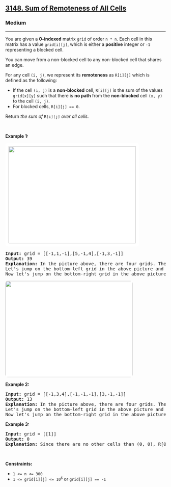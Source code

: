 <h2><a href="https://leetcode.com/problems/highest-salaries-difference/">3148. Sum of Remoteness of All Cells</a></h2><h3>Medium</h3><hr><p>You are given a <strong>0-indexed</strong> matrix <code>grid</code> of order <code>n * n</code>. Each cell in this matrix has a value <code>grid[i][j]</code>, which is either a <strong>positive</strong> integer or <code>-1</code> representing a blocked cell.</p>

<p>You can move from a non-blocked cell to any non-blocked cell that shares an edge.</p>

<p>For any cell <code>(i, j)</code>, we represent its <strong>remoteness</strong> as <code>R[i][j]</code> which is defined as the following:</p>

<ul>
	<li>If the cell <code>(i, j)</code> is a <strong>non-blocked</strong> cell, <code>R[i][j]</code> is the sum of the values <code>grid[x][y]</code> such that there is <strong>no path</strong> from the <strong>non-blocked</strong> cell <code>(x, y)</code> to the cell <code>(i, j)</code>.</li>
	<li>For blocked cells, <code>R[i][j] == 0</code>.</li>
</ul>

<p>Return<em> the sum of </em><code>R[i][j]</code><em> over all cells.</em></p>

<p>&nbsp;</p>
<p><strong class="example">Example 1:</strong></p>

<p><img alt="" src="https://assets.leetcode.com/uploads/2023/09/12/1-new.png" style="padding: 10px; background: rgb(255, 255, 255); border-radius: 0.5rem; width: 400px; height: 304px;" /></p>

<pre>
<strong>Input:</strong> grid = [[-1,1,-1],[5,-1,4],[-1,3,-1]]
<strong>Output:</strong> 39
<strong>Explanation:</strong> In the picture above, there are four grids. The top-left grid contains the initial values in the grid. Blocked cells are colored black, and other cells get their values as it is in the input. In the top-right grid, you can see the value of R[i][j] for all cells. So the answer would be the sum of them. That is: 0 + 12 + 0 + 8 + 0 + 9 + 0 + 10 + 0 = 39.
Let&#39;s jump on the bottom-left grid in the above picture and calculate R[0][1] (the target cell is colored green). We should sum up the value of cells that can&#39;t be reached by the cell (0, 1). These cells are colored yellow in this grid. So R[0][1] = 5 + 4 + 3 = 12.
Now let&#39;s jump on the bottom-right grid in the above picture and calculate R[1][2] (the target cell is colored green). We should sum up the value of cells that can&#39;t be reached by the cell (1, 2). These cells are colored yellow in this grid. So R[1][2] = 1 + 5 + 3 = 9.
</pre>

<p><img alt="" src="https://assets.leetcode.com/uploads/2023/09/12/2.png" style="width: 400px; height: 302px; background: #fff; border-radius: .5rem;" /></p>

<p><strong class="example">Example 2:</strong></p>

<pre>
<strong>Input:</strong> grid = [[-1,3,4],[-1,-1,-1],[3,-1,-1]]
<strong>Output:</strong> 13
<strong>Explanation:</strong> In the picture above, there are four grids. The top-left grid contains the initial values in the grid. Blocked cells are colored black, and other cells get their values as it is in the input. In the top-right grid, you can see the value of R[i][j] for all cells. So the answer would be the sum of them. That is: 3 + 3 + 0 + 0 + 0 + 0 + 7 + 0 + 0 = 13.
Let&#39;s jump on the bottom-left grid in the above picture and calculate R[0][2] (the target cell is colored green). We should sum up the value of cells that can&#39;t be reached by the cell (0, 2). This cell is colored yellow in this grid. So R[0][2] = 3.
Now let&#39;s jump on the bottom-right grid in the above picture and calculate R[2][0] (the target cell is colored green). We should sum up the value of cells that can&#39;t be reached by the cell (2, 0). These cells are colored yellow in this grid. So R[2][0] = 3 + 4 = 7.
</pre>

<p><strong class="example">Example 3:</strong></p>

<pre>
<strong>Input:</strong> grid = [[1]]
<strong>Output:</strong> 0
<strong>Explanation:</strong> Since there are no other cells than (0, 0), R[0][0] is equal to 0. So the sum of R[i][j] over all cells would be 0.
</pre>

<p>&nbsp;</p>
<p><strong>Constraints:</strong></p>

<ul>
	<li><code>1 &lt;= n &lt;= 300</code></li>
	<li><code>1 &lt;= grid[i][j] &lt;= 10<sup>6</sup></code> or <code>grid[i][j] == -1</code></li>
</ul>
